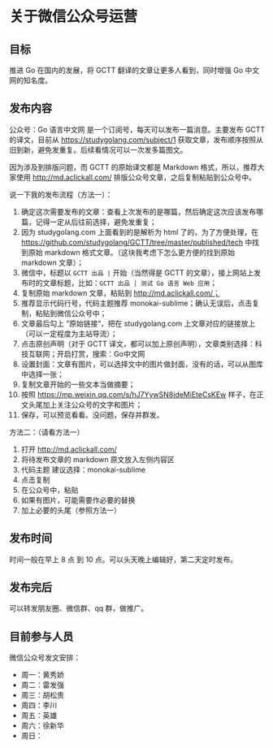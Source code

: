 # 关于微信公众号运营

## 目标

推进 Go 在国内的发展，将 GCTT 翻译的文章让更多人看到，同时增强 Go 中文网的知名度。

## 发布内容

公众号：Go 语言中文网 是一个订阅号，每天可以发布一篇消息。主要发布 GCTT 的译文，目前从 https://studygolang.com/subject/1 获取文章，发布顺序按照从旧到新，避免发重复。后续看情况可以一次发多篇图文。

因为涉及到排版问题，而 GCTT 的原始译文都是 Markdown 格式，所以，推荐大家使用 http://md.aclickall.com/ 排版公众号文章，之后复制粘贴到公众号中。

说一下我的发布流程（方法一）：

1. 确定这次需要发布的文章：查看上次发布的是哪篇，然后确定这次应该发布哪篇，记得一定从后往前选择，避免发重复；
2. 因为 studygolang.com 上面看到的是解析为 html 了的，为了方便处理，在 https://github.com/studygolang/GCTT/tree/master/published/tech 中找到原始 markdown 格式文章。（这块我考虑下怎么更方便的找到原始 markdown 文章）；
3. 微信中，标题以 `GCTT 出品 |` 开始（当然得是 GCTT 的文章），接上网站上发布时的文章标题，比如：`GCTT 出品 | 测试 Go 语言 Web 应用`；
4. 复制原始 markdown 文章，粘贴到 http://md.aclickall.com/；
5. 推荐显示代码行号，代码主题推荐 monokai-sublime；确认无误后，点击复制，粘贴到微信公众号中；
6. 文章最后勾上 ”原始链接“，把在 studygolang.com 上文章对应的链接放上（可以一定程度为主站导流）；
7. 点击原创声明（对于 GCTT 译文，都可以加上原创声明），文章类别选择：科技互联网；开启打赏，搜索：Go中文网
8. 设置封面：文章有图片，可以选择文中的图片做封面，没有的话，可以从图库中选择一张；
9. 复制文章开始的一些文本当做摘要；
10. 按照 https://mp.weixin.qq.com/s/hJ7YywSN8ideMiEteCsKEw 样子，在正文头尾加上关注公众号的文字和图片；
11. 保存，可以预览看看。没问题，保存并群发。

方法二：（请看方法一）

1. 打开 http://md.aclickall.com/
2. 将待发布文章的 markdown 原文放入左侧内容区
3. 代码主题 建议选择：monokai-sublime
4. 点击复制
5. 在公众号中，粘贴
6. 如果有图片，可能需要作必要的替换
7. 加上必要的头尾（参照方法一）

## 发布时间

时间一般在早上 8 点 到 10 点。可以头天晚上编辑好，第二天定时发布。

## 发布完后

可以转发朋友圈、微信群、qq 群，做推广。

## 目前参与人员

微信公众号发文安排：

- 周一：黄秀娇
- 周二：雷发强
- 周三：胡松贵
- 周四：李川
- 周五：英雄
- 周六：徐新华
- 周日：
